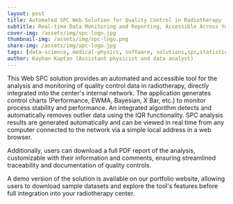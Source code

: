 ```yaml
---
layout: post
title: Automated SPC Web Solution for Quality Control in Radiotherapy
subtitle: Real-time Data Monitoring and Reporting, Accessible Across Your Center’s Network with a Demo Available on Our Portfolio
cover-img: /assets/img/spc-logo.jpg
thumbnail-img: /assets/img/spc-logo.png
share-img: /assets/img/spc-logo.jpg
tags: [data-science, medical-physics, software, solutions,spc,statistical process control,Automated SPC]
author: Kayhan Kaptan (Assistant physicist and data analyst)
---
```


This Web SPC solution provides an automated and accessible tool for the analysis and monitoring of quality control data in radiotherapy, directly integrated into the center's internal network. The application generates control charts (Performance, EWMA, Bayesian, X Bar, etc.) to monitor process stability and performance. An integrated algorithm detects and automatically removes outlier data using the IQR functionality. SPC analysis results are generated automatically and can be viewed in real time from any computer connected to the network via a simple local address in a web browser.

Additionally, users can download a full PDF report of the analysis, customizable with their information and comments, ensuring streamlined traceability and documentation of quality controls.

A demo version of the solution is available on our portfolio website, allowing users to download sample datasets and explore the tool's features before full integration into your radiotherapy center.